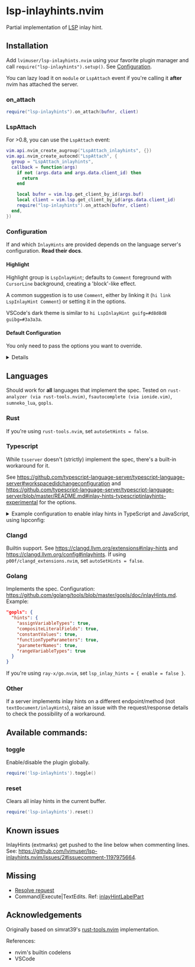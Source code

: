 # lsp-inlayhints.nvim

Partial implementation of [LSP](https://microsoft.github.io/language-server-protocol/specifications/lsp/3.17/specification/) inlay hint.

## Installation

Add `lvimuser/lsp-inlayhints.nvim` using your favorite plugin manager and call
`require("lsp-inlayhints").setup()`. See [Configuration](#configuration).

You can lazy load it on `module` or `LspAttach` event if you're calling it
**after** nvim has attached the server.

### on_attach

```lua
require("lsp-inlayhints").on_attach(bufnr, client)
```

### LspAttach

For >0.8, you can use the `LspAttach` event:

```lua
vim.api.nvim_create_augroup("LspAttach_inlayhints", {})
vim.api.nvim_create_autocmd("LspAttach", {
  group = "LspAttach_inlayhints",
  callback = function(args)
    if not (args.data and args.data.client_id) then
      return
    end

    local bufnr = vim.lsp.get_client_by_id(args.buf)
    local client = vim.lsp.get_client_by_id(args.data.client_id)
    require("lsp-inlayhints").on_attach(bufnr, client)
  end,
})
```

### Configuration

If and which `InlayHints` are provided depends on the language server's configuration. **Read their docs**.

#### Highlight

Highlight group is `LspInlayHint`; defaults to `Comment` foreground with `CursorLine` background, creating a 'block'-like effect.

A common suggestion is to use `Comment`, either by linking it (`hi link LspInlayHint Comment`) or setting it in the options.

VSCode's dark theme is similar to `hi LspInlayHint guifg=#d8d8d8 guibg=#3a3a3a`.

#### Default Configuration

You only need to pass the options you want to override.

<details>

```lua
local default_config = {
  inlay_hints = {
    parameter_hints = {
      show = true,
      prefix = "<- ",
      separator = ", ",
      remove_colon_start = false,
      remove_colon_end = true,
    },
    type_hints = {
      -- type and other hints
      show = true,
      prefix = "",
      separator = ", ",
      remove_colon_start = false,
      remove_colon_end = false,
    },
    -- separator between types and parameter hints. Note that type hints are
    -- shown before parameter
    labels_separator = "  ",
    -- whether to align to the length of the longest line in the file
    max_len_align = false,
    -- padding from the left if max_len_align is true
    max_len_align_padding = 1,
    -- whether to align to the extreme right or not
    right_align = false,
    -- padding from the right if right_align is true
    right_align_padding = 7,
    -- highlight group
    highlight = "LspInlayHint",
  },
  debug_mode = false,
}
```

</details>

## Languages

Should work for **all** languages that implement the spec. Tested on `rust-analyzer (via rust-tools.nvim)`, `fsautocomplete (via ionide.vim)`, `sumneko_lua`, `gopls`.

### Rust

If you're using `rust-tools.nvim`, set `autoSetHints = false`.

### Typescript

While `tsserver` doesn't (strictly) implement the spec, there's a built-in workaround for it.

See <https://github.com/typescript-language-server/typescript-language-server#workspacedidchangeconfiguration> and <https://github.com/typescript-language-server/typescript-language-server/blob/master/README.md#inlay-hints-typescriptinlayhints-experimental> for the options.
        
<details><summary>Example configuration to enable inlay hints in TypeScript and JavaScript, using lspconfig:</summary>

```lua
lspconfig.tsserver.setup({
  settings = {
    typescript = {
      inlayHints = {
        includeInlayParameterNameHints = 'all',
        includeInlayParameterNameHintsWhenArgumentMatchesName = false,
        includeInlayFunctionParameterTypeHints = true,
        includeInlayVariableTypeHints = true,
        includeInlayPropertyDeclarationTypeHints = true,
        includeInlayFunctionLikeReturnTypeHints = true,
        includeInlayEnumMemberValueHints = true,
      }
    },
    javascript = {
      inlayHints = {
        includeInlayParameterNameHints = 'all',
        includeInlayParameterNameHintsWhenArgumentMatchesName = false,
        includeInlayFunctionParameterTypeHints = true,
        includeInlayVariableTypeHints = true,
        includeInlayPropertyDeclarationTypeHints = true,
        includeInlayFunctionLikeReturnTypeHints = true,
        includeInlayEnumMemberValueHints = true,
      }
    }
  }
})
```

</details>

### Clangd

Builtin support. See <https://clangd.llvm.org/extensions#inlay-hints> and
<https://clangd.llvm.org/config#inlayhints>.
If using `p00f/clangd_extensions.nvim`, set `autoSetHints = false`.

### Golang

Implements the spec. Configuration: <https://github.com/golang/tools/blob/master/gopls/doc/inlayHints.md>. Example:

```json
"gopls": {
  "hints": {
    "assignVariableTypes": true,
    "compositeLiteralFields": true,
    "constantValues": true,
    "functionTypeParameters": true,
    "parameterNames": true,
    "rangeVariableTypes": true
  }
}
```

If you're using `ray-x/go.nvim`, set `lsp_inlay_hints = { enable = false }`.

### Other

If a server implements inlay hints on a different endpoint/method (not
`textDocument/inlayHints`), raise an issue with the request/response details to
check the possibility of a workaround.

## Available commands:

### toggle

Enable/disable the plugin globally.

```lua
require('lsp-inlayhints').toggle()
```

### reset

Clears all inlay hints in the current buffer.

```lua
require('lsp-inlayhints').reset()
```

## Known issues

InlayHints (extmarks) get pushed to the line below when commenting lines. See: https://github.com/lvimuser/lsp-inlayhints.nvim/issues/2#issuecomment-1197975664.

## Missing

- [Resolve request](https://microsoft.github.io/language-server-protocol/specifications/lsp/3.17/specification/#inlayHint_resolve)
- Command|Execute|TextEdits. Ref: [inlayHintLabelPart](https://microsoft.github.io/language-server-protocol/specifications/lsp/3.17/specification/#inlayHintLabelPart)

## Acknowledgements

Originally based on simrat39's [rust-tools.nvim](https://github.com/simrat39/rust-tools.nvim) implementation.

References:

- nvim's builtin codelens
- VSCode
